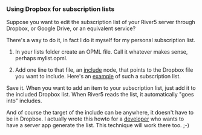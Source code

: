 ### Using Dropbox for subscription lists

Suppose you want to edit the subscription list of your River5 server through Dropbox, or Google Drive, or an equivalent service?

There's a way to do it, in fact I do it myself for my personal subscription list. 

1. In your lists folder create an OPML file. Call it whatever makes sense, perhaps mylist.opml.

2. Add one line to that file, an <a href="http://dev.opml.org/spec2.html#inclusion">include</a> node, that points to the Dropbox file you want to include. Here's an <a href="https://gist.github.com/scripting/2a123d7df5dbd6eb63668f4af38df544">example</a> of such a subscription list. 

Save it. When you want to add an item to your subscription list, just add it to the included Dropbox list. When River5 reads the list, it  automatically "goes into" includes. 

And of course the target of the include can be anywhere, it doesn't have to be in Dropbox. I actually wrote this howto for a <a href="https://github.com/scripting/river5/issues/10">developer</a> who wants to have a server app generate the list. This technique will work there too. ;-)

